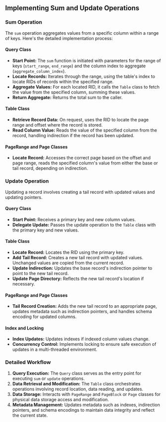 ## Implementing Sum and Update Operations

### Sum Operation

The `sum` operation aggregates values from a specific column within a range of keys. Here's the detailed implementation process:

#### Query Class

- **Start Point:** The `sum` function is initiated with parameters for the range of keys (`start_range`, `end_range`) and the column index to aggregate (`aggregate_column_index`).
- **Locate Records:** Iterates through the range, using the table's index to locate RIDs of records within the specified range.
- **Aggregate Values:** For each located RID, it calls the `Table` class to fetch the value from the specified column, summing these values.
- **Return Aggregate:** Returns the total sum to the caller.

#### Table Class

- **Retrieve Record Data:** On request, uses the RID to locate the page range and offset where the record is stored.
- **Read Column Value:** Reads the value of the specified column from the record, handling indirection if the record has been updated.

#### PageRange and Page Classes

- **Locate Record:** Accesses the correct page based on the offset and page range, reads the specified column's value from either the base or tail record, depending on indirection.

### Update Operation

Updating a record involves creating a tail record with updated values and updating pointers.

#### Query Class

- **Start Point:** Receives a primary key and new column values.
- **Delegate Update:** Passes the update operation to the `Table` class with the primary key and new values.

#### Table Class

- **Locate Record:** Locates the RID using the primary key.
- **Add Tail Record:** Creates a new tail record with updated values. Unchanged values are copied from the current record.
- **Update Indirection:** Updates the base record's indirection pointer to point to the new tail record.
- **Update Page Directory:** Reflects the new tail record's location if necessary.

#### PageRange and Page Classes

- **Tail Record Creation:** Adds the new tail record to an appropriate page, updates metadata such as indirection pointers, and handles schema encoding for updated columns.

#### Index and Locking

- **Index Updates:** Updates indexes if indexed column values change.
- **Concurrency Control:** Implements locking to ensure safe execution of updates in a multi-threaded environment.

### Detailed Workflow

1. **Query Execution:** The `Query` class serves as the entry point for executing `sum` or `update` operations.
2. **Data Retrieval and Modification:** The `Table` class orchestrates operations involving record location, data reading, and updates.
3. **Data Storage:** Interacts with `PageRange` and `PageBlock` or `Page` classes for physical data storage access and modification.
4. **Metadata Management:** Updates metadata such as indexes, indirection pointers, and schema encodings to maintain data integrity and reflect the current state.